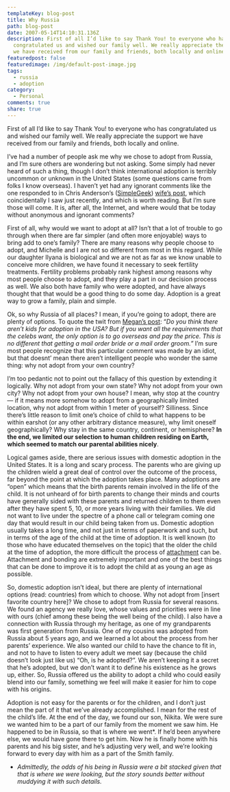 ```yaml
---
templateKey: blog-post
title: Why Russia
path: blog-post
date: 2007-05-14T14:10:31.136Z
description: First of all I’d like to say Thank You! to everyone who has
  congratulated us and wished our family well. We really appreciate the support
  we have received from our family and friends, both locally and online.
featuredpost: false
featuredimage: /img/default-post-image.jpg
tags:
  - russia
  - adoption
category:
  - Personal
comments: true
share: true
---
```


First of all I’d like to say Thank You! to everyone who has congratulated us and wished our family well. We really appreciate the support we have received from our family and friends, both locally and online.

I’ve had a number of people ask me why we chose to adopt from Russia, and I’m sure others are wondering but not asking. Some simply had never heard of such a thing, though I don’t think international adoption is terribly uncommon or unknown in the United States (some questions came from folks I know overseas). I haven’t yet had any ignorant comments like the one responded to in Chris Anderson’s ([SimpleGeek](http://simplegeek.com/)) [wife’s post](http://megaroma.blogspot.com/2007/03/post-where-megan-tries-to-explain-why.html), which coincidentally I saw just recently, and which is worth reading. But I’m sure those will come. It is, after all, the Internet, and where would that be today without anonymous and ignorant comments?

First of all, why would we want to adopt at all? Isn’t that a lot of trouble to go through when there are far simpler (and often more enjoyable) ways to bring add to one’s family? There are many reasons why people choose to adopt, and Michelle and I are not so different from most in this regard. While our daughter Ilyana is biological and we are not as far as we know unable to conceive more children, we have found it necessary to seek fertility treatments. Fertility problems probably rank highest among reasons why most people choose to adopt, and they play a part in our decision process as well. We also both have family who were adopted, and have always thought that that would be a good thing to do some day. Adoption is a great way to grow a family, plain and simple.

Ok, so why Russia of all places? I mean, if you’re going to adopt, there are plenty of options. To quote the twit from [Megan’s post](http://megaroma.blogspot.com/2007/03/post-where-megan-tries-to-explain-why.html): “*Do you think there aren’t kids for adoption in the USA? But if you want all the requirements that the celebs want, the only option is to go overseas and pay the price. This is no different that getting a mail order bride or a mail order groom.”* I’m sure most people recognize that this particular comment was made by an idiot, but that doesnt’ mean there aren’t intelligent people who wonder the same thing: why not adopt from your own country?

I’m too pedantic not to point out the fallacy of this question by extending it logically. Why not adopt from your own state? Why not adopt from your own city? Why not adopt from your own house? I mean, why stop at the country — if it means more somehow to adopt from a geographically limited location, why not adopt from within 1 meter of yourself? Silliness. Since there’s little reason to limit one’s choice of child to what happens to be within earshot (or any other arbitrary distance measure), why limit oneself geographically? Why stay in the same country, continent, or hemisphere? **In the end, we limited our selection to human children residing on Earth, which seemed to match our parental abilities nicely**.

Logical games aside, there are serious issues with domestic adoption in the United States. It is a long and scary process. The parents who are giving up the children wield a great deal of control over the outcome of the process, far beyond the point at which the adoption takes place. Many adoptions are “open” which means that the birth parents remain involved in the life of the child. It is not unheard of for birth parents to change their minds and courts have generally sided with these parents and returned children to them even after they have spent 5, 10, or more years living with their families. We did not want to live under the spectre of a phone call or telegram coming one day that would result in our child being taken from us. Domestic adoption usually takes a long time, and not just in terms of paperwork and such, but in terms of the age of the child at the time of adoption. It is well known (to those who have educated themselves on the topic) that the older the child at the time of adoption, the more difficult the process of [attachment](http://attachment.adoption.com/) can be. Attachment and bonding are extremely important and one of the best things that can be done to improve it is to adopt the child at as young an age as possible.

So, domestic adoption isn’t ideal, but there are plenty of international options (read: countries) from which to choose. Why not adopt from \[insert favorite country here]? We chose to adopt from Russia for several reasons. We found an agency we really love, whose values and priorities were in line with ours (chief among these being the well being of the child). I also have a connection with Russia through my heritage, as one of my grandparents was first generation from Russia. One of my cousins was adopted from Russia about 5 years ago, and we learned a lot about the process from her parents’ experience. We also wanted our child to have the chance to fit in, and not to have to listen to every adult we meet say (because the child doesn’t look just like us) “Oh, is he adopted?”. We aren’t keeping it a secret that he’s adopted, but we don’t want it to define his existence as he grows up, either. So, Russia offered us the ability to adopt a child who could easily blend into our family, something we feel will make it easier for him to cope with his origins.

Adoption is not easy for the parents or for the children, and I don’t just mean the part of it that we’ve already accomplished. I mean for the rest of the child’s life. At the end of the day, we found our son, Nikita. We were sure we wanted him to be a part of our family from the moment we saw him. He happened to be in Russia, so that is where we went*. If he’d been anywhere else, we would have gone there to get him. Now he is finally home with his parents and his big sister, and he’s adjusting very well, and we’re looking forward to every day with him as a part of the Smith family.

* *Admittedly, the odds of his being in Russia were a bit stacked given that that is where we were looking, but the story sounds better without muddying it with such details.*
